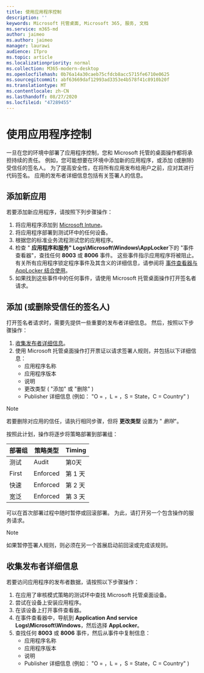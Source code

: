 ```yaml
---
title: 使用应用程序控制
description: ''
keywords: Microsoft 托管桌面, Microsoft 365, 服务, 文档
ms.service: m365-md
author: jaimeo
ms.author: jaimeo
manager: laurawi
audience: ITpro
ms.topic: article
ms.localizationpriority: normal
ms.collection: M365-modern-desktop
ms.openlocfilehash: 0b76a14a30caeb75cfdcb8acc5715fe6710e0625
ms.sourcegitcommit: abf63669daf12993ad3353e4b578f41c8910b20f
ms.translationtype: MT
ms.contentlocale: zh-CN
ms.lasthandoff: 08/27/2020
ms.locfileid: "47289455"
---
```

# <a name="work-with-app-control"></a>使用应用程序控制

一旦在您的环境中部署了应用程序控制，您和 Microsoft 托管的桌面操作都将承担持续的责任。 例如，您可能想要在环境中添加新的应用程序，或添加 (或删除) 受信任的签名人。 为了提高安全性，在将所有应用发布给用户之前，应对其进行代码签名。 应用的发布者详细信息包括有关签署人的信息。


## <a name="add-a-new-app"></a>添加新应用

若要添加新应用程序，请按照下列步骤操作：

1. 将应用程序添加到 [Microsoft Intune](https://docs.microsoft.com/mem/intune/apps/apps-win32-app-management)。
2. 将应用程序部署到测试环中的任何设备。 
3. 根据您的标准业务流程测试您的应用程序。 
4. 检查 " **应用程序和服务" Logs\Microsoft\Windows\AppLocker**下的 "事件查看器"，查找任何 **8003** 或 **8006** 事件。 这些事件指示应用程序将被阻止。 有关所有应用程序锁定程序事件及其含义的详细信息，请参阅将 [事件查看器与 AppLocker 结合使用](https://docs.microsoft.com/windows/security/threat-protection/windows-defender-application-control/applocker/using-event-viewer-with-applocker)。
5. 如果找到这些事件中的任何事件，请使用 Microsoft 托管桌面操作打开签名者请求。

## <a name="add-or-remove-a-trusted-signer"></a>添加 (或删除受信任的签名人) 

打开签名者请求时，需要先提供一些重要的发布者详细信息。 然后，按照以下步骤操作：

1. [收集发布者详细信息](#gather-publisher-details)。
2. 使用 Microsoft 托管桌面操作打开票证以请求签署人规则，并包括以下详细信息：  
    - 应用程序名称 
    - 应用程序版本 
    - 说明 
    - 更改类型 ( "添加" 或 "删除" )   
    - Publisher 详细信息 (例如： "O = <publisher name> ，L = <location> ，S = State，C = Country" )  

> [!NOTE]
> 若要删除对应用的信任，请执行相同步骤，但将 **更改类型** 设置为 " *删除*"。

按照此计划，操作将逐步将策略部署到部署组：


|部署组  |策略类型  |Timing  |
|---------|---------|---------|
|测试     |  Audit       |  第0天       |
|First     | Enforced        | 第 1 天        |
|快速     | Enforced        |  第 2 天       |
|宽泛     | Enforced        |  第 3 天       |


可以在首次部署过程中随时暂停或回滚部署。 为此，请打开另一个包含操作的服务请求。

> [!NOTE]
> 如果暂停签署人规则，则必须在另一个首展启动前回滚或完成该规则。

## <a name="gather-publisher-details"></a>收集发布者详细信息

若要访问应用程序的发布者数据，请按照以下步骤操作：

1. 在应用了审核模式策略的测试环中查找 Microsoft 托管桌面设备。 
2. 尝试在设备上安装应用程序。
3. 在该设备上打开事件查看器。 
4. 在事件查看器中，导航到 **Application And service Logs\Microsoft\Windows**，然后选择 **AppLocker**。 
5. 查找任何 **8003** 或 **8006** 事件，然后从事件中复制信息： 
    - 应用程序名称 
    - 应用程序版本 
    - 说明 
    - Publisher 详细信息 (例如： "O = <publisher name> ，L = <location> ，S = State，C = Country" )  
